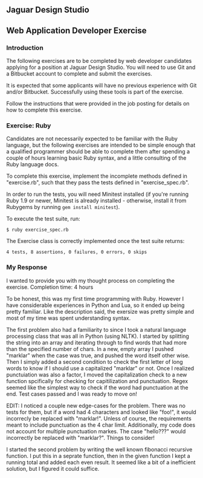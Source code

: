 ## Jaguar Design Studio
## Web Application Developer Exercise

### Introduction

The following exercises are to be completed by web developer candidates applying for a position at Jaguar Design Studio. You will need to use Git and a Bitbucket account to complete and submit the exercises.

It is expected that some applicants will have no previous experience with Git and/or Bitbucket. Successfully using these tools is part of the exercise.

Follow the instructions that were provided in the job posting for details on how to complete this exercise.

### Exercise: Ruby

Candidates are not necessarily expected to be familiar with the Ruby language, but the following exercises are intended to be simple enough that a qualified programmer should be able to complete them after spending a couple of hours learning basic Ruby syntax, and a little consulting of the Ruby language docs.

To complete this exercise, implement the incomplete methods defined in "exercise.rb", such that they pass the tests defined in "exercise_spec.rb".

In order to run the tests, you will need Minitest installed (if you're running Ruby 1.9 or newer, Minitest is already installed - otherwise, install it from Rubygems by running ```gem install minitest```).

To execute the test suite, run:

    $ ruby exercise_spec.rb

The Exercise class is correctly implemented once the test suite returns:

    4 tests, 8 assertions, 0 failures, 0 errors, 0 skips


### My Response

I wanted to provide you with my thought process on completing the exercise.
Completion time: 4 hours

To be honest, this was my first time programming with Ruby. However I have considerable experiences in Python and Lua, so it ended up being pretty familiar. Like the description said, the exersize was pretty simple and most of my time was spent understanding syntax.

The first problem also had a familiarity to since I took a natural language processing class that was all in Python (using NLTK). I started by splitting the string into an array and iterating through to find words that had more than the specified number of chars. In a new, empty array I pushed "marklar" when the case was true, and pushed the word itself other wise. Then I simply added a second condition to check the first letter of long words to know if I should use a capitalized "marklar" or not. Once I realized punctuiation was also a factor, I moved the capitalization check to a new function spcifically for checking for capitilization and punctuation. Regex seemed like the simplest way to check if the word had punctuation at the end. Test cases passed and I was ready to move on!

EDIT: I noticed a couple new edge-cases for the problem. There was no tests for them, but if a word had 4 characters and looked like "foo!", it would incorrecly be replaced with "marklar!". Unless of course, the requirements meant to include punctuation as the 4 char limit. Additionally, my code does not account for multiple punctuation markes. The case "hello???" would incorrectly be replaced with "marklar?". Things to consider!

I started the second problem by writing the well known fibonacci recursive function. I put this in a seprate function, then in the given function I kept a running total and added each even result. It seemed like a bit of a inefficient solution, but I figured it could suffice.
